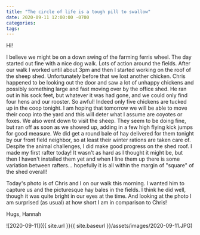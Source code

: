 ```yaml
---
title: "The circle of life is a tough pill to swallow"
date: 2020-09-11 12:00:00 -0700
categories:
tags:
---
```


Hi!

I believe we might be on a down swing of the farming ferris wheel. The day started out fine with a nice dog walk. Lots of action around the fields. After our walk I worked until about 3pm and then I started working on the roof of the sheep shed. Unfortunately before that we lost another chicken. Chris happened to be looking out the door and saw a lot of unhappy chickens and possibly something large and fast moving over by the office shed. He ran out in his sock feet, but whatever it was had gone, and we could only find four hens and our rooster. So awful! Indeed only five chickens are tucked up in the coop tonight. I am hoping that tomorrow we will be able to move their coop into the yard and this will deter what I assume are coyotes or foxes. We also went down to visit the sheep. They seem to be doing fine, but ran off as soon as we showed up, adding in a few high flying kick jumps for good measure. We did get a round bale of hay delivered for them tonight by our front field neighbor, so at least their winter rations are taken care of. Despite the animal challenges, I did make good progress on the shed roof. I made my first rafter today! It wasn't as hard as I thought it might be, but then I haven't installed them yet and when I line them up there is some variation between rafters... hopefully it is all within the margin of "square" of the shed overall!

Today's photo is of Chris and I on our walk this morning. I wanted him to capture us and the picturesque hay bales in the fields. I think he did well, though it was quite bright in our eyes at the time. And looking at the photo I am surprised (as usual) at how short I am in comparison to Chris!

Hugs,
Hannah

![2020-09-11]({{ site.url }}{{ site.baseurl }}/assets/images/2020-09-11.JPG)
